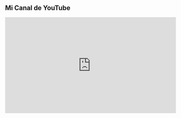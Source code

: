 ##

## Mi Canal de YouTube

<iframe width="560" height="315" src="https://youtu.be/NYnH7D2lWpc?si=x0MRlaN31XmP7AN2" frameborder="0" allow="accelerometer; autoplay; encrypted-media; gyroscope; picture-in-picture" allowfullscreen></iframe>

<!--

[![image](https://github.com/DavidB593/DavidB593/assets/114110615/b409e90a-44d6-424c-85fc-ccdde89393a4)](https://www.youtube.com/@davidb-593-)

<!--

[![image](https://github.com/DavidB593/DavidB593/assets/114110615/3667d78d-ac3d-4223-af61-0a748039447d)](https://www.youtube.com/@davidb-593-)
[![image](https://github.com/DavidB593/DavidB593/assets/114110615/b409e90a-44d6-424c-85fc-ccdde89393a4)](https://www.youtube.com/@davidb-593-)

**DavidB593/DavidB593** is a ✨ _special_ ✨ repository because its `README.md` (this file) appears on your GitHub profile.

Here are some ideas to get you started:

- 🔭 I’m currently working on ...
- 🌱 I’m currently learning ...
- 👯 I’m looking to collaborate on ...
- 🤔 I’m looking for help with ...
- 💬 Ask me about ...
- 📫 How to reach me: ...
- 😄 Pronouns: ...
- ⚡ Fun fact: ...
-->
